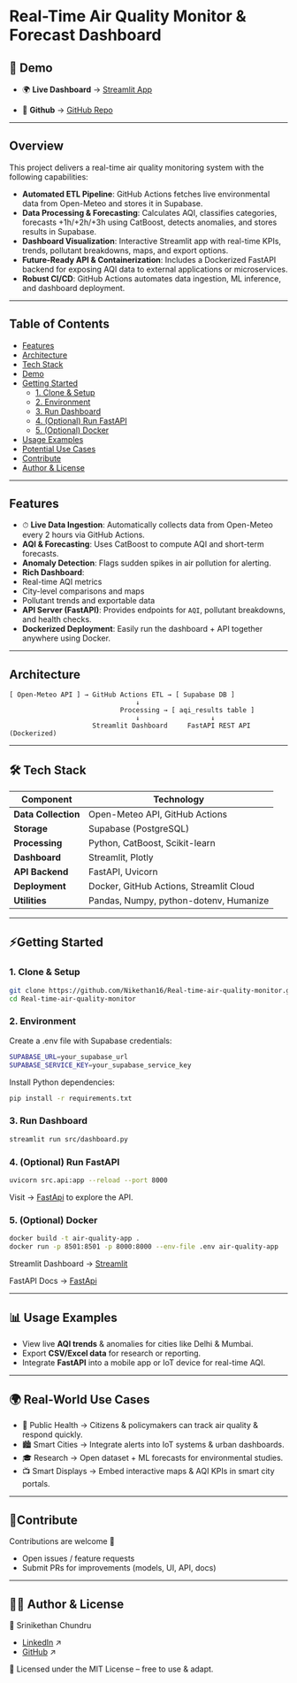 #  Real-Time Air Quality Monitor & Forecast Dashboard 

## 🎥 Demo

- 🌍 **Live Dashboard** → [Streamlit App](https://real-time-air-quality-monitor.streamlit.app/)
  
- 🔗 **Github** → [GitHub Repo](https://github.com/Nikethan16/Real-time-air-quality-monitor)

---

##  Overview

This project delivers a real-time air quality monitoring system with the following capabilities:

- **Automated ETL Pipeline**: GitHub Actions fetches live environmental data from Open-Meteo and stores it in Supabase.
- **Data Processing & Forecasting**: Calculates AQI, classifies categories, forecasts +1h/+2h/+3h using CatBoost, detects anomalies, and stores results in Supabase.
- **Dashboard Visualization**: Interactive Streamlit app with real-time KPIs, trends, pollutant breakdowns, maps, and export options.
- **Future-Ready API & Containerization**: Includes a Dockerized FastAPI backend for exposing AQI data to external applications or microservices.
- **Robust CI/CD**: GitHub Actions automates data ingestion, ML inference, and dashboard deployment.


---

##  Table of Contents

- [Features](#-features)  
- [Architecture](#-architecture)  
- [Tech Stack](#-tech-stack)  
- [Demo](#-demo)  
- [Getting Started](#-getting-started)  
  - [1. Clone & Setup](#1-clone--setup)  
  - [2. Environment](#2-environment)  
  - [3. Run Dashboard](#3-run-dashboard)  
  - [4. (Optional) Run FastAPI](#4-optional-run-fastapi)  
  - [5. (Optional) Docker](#5-optional-docker)  
- [Usage Examples](#-usage-examples)  
- [Potential Use Cases](#-real-world-use-cases)  
- [Contribute](#-contribute)  
- [Author & License](#-author--license)

---

##  Features

- ⏱ **Live Data Ingestion**: Automatically collects data from Open-Meteo every 2 hours via GitHub Actions.
-  **AQI & Forecasting**: Uses CatBoost to compute AQI and short-term forecasts.
-  **Anomaly Detection**: Flags sudden spikes in air pollution for alerting.
-  **Rich Dashboard**:  
  - Real-time AQI metrics  
  - City-level comparisons and maps  
  - Pollutant trends and exportable data  
-  **API Server (FastAPI)**: Provides endpoints for `AQI`, pollutant breakdowns, and health checks.
-  **Dockerized Deployment**: Easily run the dashboard + API together anywhere using Docker.

---

##  Architecture

```text
[ Open-Meteo API ] → GitHub Actions ETL → [ Supabase DB ]
                                ↓
                            Processing → [ aqi_results table ]
                                ↓                  ↓
                     Streamlit Dashboard     FastAPI REST API (Dockerized)

```
---


## 🛠 Tech Stack
| **Component**       | **Technology**                          |
| ------------------- | --------------------------------------- |
| **Data Collection** | Open-Meteo API, GitHub Actions          |
| **Storage**         | Supabase (PostgreSQL)                   |
| **Processing**      | Python, CatBoost, Scikit-learn          |
| **Dashboard**       | Streamlit, Plotly                       |
| **API Backend**     | FastAPI, Uvicorn                        |
| **Deployment**      | Docker, GitHub Actions, Streamlit Cloud |
| **Utilities**       | Pandas, Numpy, python-dotenv, Humanize  |

---

## ⚡Getting Started
### 1. Clone & Setup
```bash
git clone https://github.com/Nikethan16/Real-time-air-quality-monitor.git
cd Real-time-air-quality-monitor
```
### 2. Environment

Create a .env file with Supabase credentials:
```bash
SUPABASE_URL=your_supabase_url
SUPABASE_SERVICE_KEY=your_supabase_service_key
```
Install Python dependencies:
```bash
pip install -r requirements.txt
```

### 3. Run Dashboard
```bash
streamlit run src/dashboard.py
```

### 4. (Optional) Run FastAPI
```bash 
uvicorn src.api:app --reload --port 8000 
```
Visit → [FastApi](http://localhost:8000/docs) to explore the API.

### 5. (Optional) Docker
```bash
docker build -t air-quality-app .
docker run -p 8501:8501 -p 8000:8000 --env-file .env air-quality-app
```
Streamlit Dashboard → [Streamlit](http://localhost:8501/)

FastAPI Docs → [FastApi](http://localhost:8000/docs/)

---

## 📊 Usage Examples

* View live **AQI trends** & anomalies for cities like Delhi & Mumbai.
* Export **CSV/Excel data** for research or reporting.
* Integrate **FastAPI** into a mobile app or IoT device for real-time AQI.

---

## 🌍 Real-World Use Cases

* 🏥 Public Health → Citizens & policymakers can track air quality & respond quickly.
* 🏙️ Smart Cities → Integrate alerts into IoT systems & urban dashboards.
* 🎓 Research → Open dataset + ML forecasts for environmental studies.
* 📺 Smart Displays → Embed interactive maps & AQI KPIs in smart city portals.

---


## 🤝Contribute

Contributions are welcome 🎉

* Open issues / feature requests
* Submit PRs for improvements (models, UI, API, docs)
---

## 🧑‍💻 Author & License

👤 Srinikethan Chundru

* [LinkedIn](https://www.linkedin.com/in/srinikethan-chundru/) ↗️
* [GitHub](https://github.com/Nikethan16) ↗️

📜 Licensed under the MIT License – free to use & adapt.